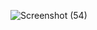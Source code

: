 ![Screenshot (54)](https://github.com/user-attachments/assets/a9abc130-d543-43c0-acd8-1c192cf27247)
